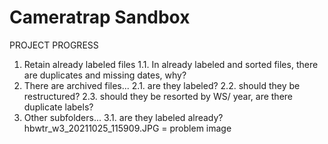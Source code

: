 # Cameratrap Sandbox

PROJECT PROGRESS 
1. Retain already labeled files 
   1.1. In already labeled and sorted files, there are duplicates and missing dates, why?
2. There are archived files...
   2.1. are they labeled? 
   2.2. should they be restructured?
   2.3. should they be resorted by WS/ year, are there duplicate labels? 
3. Other subfolders...
   3.1. are they labeled already? 
hbwtr_w3_20211025_115909.JPG = problem image 